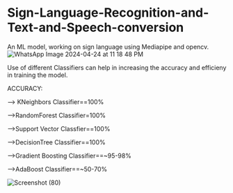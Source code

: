 # Sign-Language-Recognition-and-Text-and-Speech-conversion
An ML model, working on sign language using Mediapipe and opencv. 
![WhatsApp Image 2024-04-24 at 11 18 48 PM](https://github.com/Varunkumar0610/Sign-Language-Recognition-and-Text-and-Speech-conversion/assets/145918067/12b469ae-71f9-403a-8ee6-8b11e31c8eae)

Use of different Classifiers can help in increasing the accuracy and efficieny in training the model.

ACCURACY:	

--> KNeighbors Classifier==100%

-->RandomForest Classifier=100%

-->Support Vector Classfier==100%

-->DecisionTree Classifier==100%

-->Gradient Boosting Classifier==~95-98%

-->AdaBoost Classifier==~50-70%

![Screenshot (80)](https://github.com/Varunkumar0610/Sign-Language-Recognition-and-Text-and-Speech-conversion/assets/145918067/9ae3c733-f4b9-4936-b0d5-61bffce92b97)
